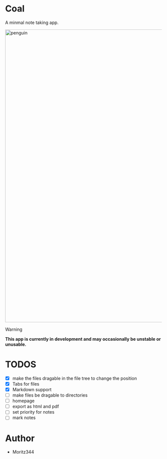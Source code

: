 # Coal
A minmal note taking app.

<img width="1603" height="939" alt="penguin" src="https://github.com/user-attachments/assets/3f517d3f-d06a-4b45-b9fa-0a5392fb79e4" />

<span></span>

> [!WARNING]
> **This app is currently in development and may occasionally be unstable or unusable.**




# TODOS
- [x] make the files dragable in the file tree to change the position
- [x] Tabs for files
- [x] Markdown support
- [ ] make files be dragable to directories
- [ ] homepage
- [ ] export as html and pdf
- [ ] set priority for notes
- [ ] mark notes

# Author
- Moritz344





